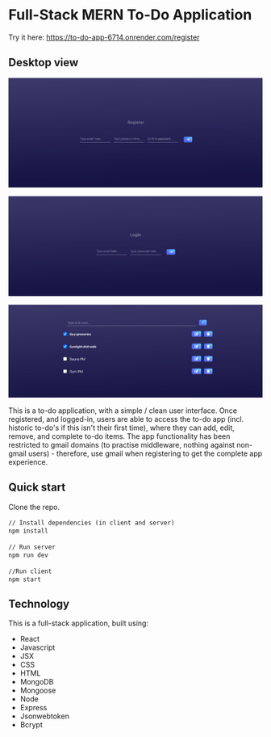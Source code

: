 # Full-Stack MERN To-Do Application

Try it here: https://to-do-app-6714.onrender.com/register

## Desktop view

![Image showing registration flow](./images/flow1.png)

![Image showing login flow](./images/flow2.png)

![Image showing to-do app](./images/flow3.png)

This is a to-do application, with a simple / clean user interface. Once registered, and logged-in, users are able to access the to-do app (incl. historic to-do's if this isn't their first time), where they can add, edit, remove, and complete to-do items. The app functionality has been restricted to gmail domains (to practise middleware, nothing against non-gmail users) - therefore, use gmail when registering to get the complete app experience.

## Quick start

Clone the repo.

~~~
// Install dependencies (in client and server)
npm install

// Run server
npm run dev 

//Run client
npm start
~~~

## Technology

This is a full-stack application, built using:

* React
* Javascript
* JSX
* CSS
* HTML
* MongoDB
* Mongoose
* Node
* Express
* Jsonwebtoken
* Bcrypt
